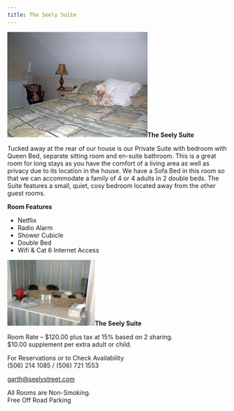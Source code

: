 ```yaml
---
title: The Seely Suite
---
```


![The Seely Suite](/img/seely.jpg)**The Seely Suite**

Tucked away at the rear of our house is our Private Suite with bedroom with Queen Bed, separate sitting room and en-suite bathroom. This is a great room for long stays as you have the comfort of a living area as well as privacy due to its location in the house. We have a Sofa Bed in this room so that we can accommodate a family of 4 or 4 adults in 2 double beds. The Suite features a small, quiet, cosy bedroom located away from the other guest rooms.

**Room Features**

* Netflix
* Radio Alarm
* Shower Cubicle
* Double Bed
* Wifi & Cat 6 Internet Access

![The Seely Suite](/img/seely1.jpg)**The Seely Suite**

Room Rate – $120.00 plus tax at 15% based on 2 sharing.  
$10.00 supplement per extra adult or child.

For Reservations or to Check Availability  
<i data-feather="phone"></i> (506) 214 1085 / (506) 721 1553
 
<i data-feather="mail"></i> <garth@seelystreet.com>
 
All Rooms are Non-Smoking.  
Free Off Road Parking

